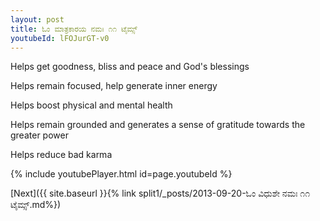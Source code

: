 ```yaml
---
layout: post
title: ಓಂ ಮಾತ್ರಕಾರಯ ನಮಃ ೧೧ ಟೈಮ್ಸ್
youtubeId: lFOJurGT-v0
---
```

 
 
Helps get goodness, bliss and peace and God's blessings
 
Helps remain focused, help generate inner energy 
 
Helps boost physical and mental health 
 
Helps remain grounded and generates a sense of gratitude towards the greater power 
 
Helps reduce bad karma
 
 
 
 


{% include youtubePlayer.html id=page.youtubeId %}
 
[Next]({{ site.baseurl }}{% link  split1/_posts/2013-09-20-ಓಂ ವಿಧುಶೇ ನಮಃ ೧೧ ಟೈಮ್ಸ್.md%})
 
